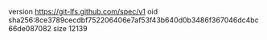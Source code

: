 version https://git-lfs.github.com/spec/v1
oid sha256:8ce3789cecdbf752206406e7af53f43b640d0b3486f367046dc4bc66de087082
size 12139

